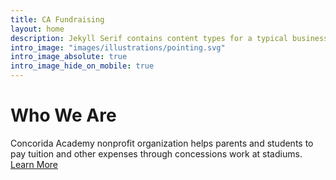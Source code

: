 ```yaml
---
title: CA Fundraising
layout: home
description: Jekyll Serif contains content types for a typical business website. The theme is fully responsive, blazing fast and artfully illustrated.
intro_image: "images/illustrations/pointing.svg"
intro_image_absolute: true
intro_image_hide_on_mobile: true
---
```


# Who We Are

Concorida Academy nonprofit organization helps parents and students to pay tuition and other expenses through concessions work at stadiums. [Learn More](about)
